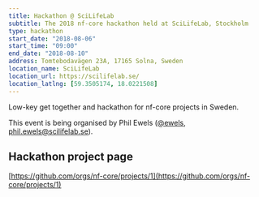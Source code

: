 ```yaml
---
title: Hackathon @ SciLifeLab
subtitle: The 2018 nf-core hackathon held at SciLifeLab, Stockholm
type: hackathon
start_date: "2018-08-06"
start_time: "09:00"
end_date: "2018-08-10"
address: Tomtebodavägen 23A, 17165 Solna, Sweden
location_name: SciLifeLab
location_url: https://scilifelab.se/
location_latlng: [59.3505174, 18.0221508]
---
```


Low-key get together and hackathon for nf-core projects in Sweden.

This event is being organised by Phil Ewels ([@ewels](https://github.com/ewels), [phil.ewels@scilifelab.se](mailto:phil.ewels@scilifelab.se)).

## Hackathon project page
[https://github.com/orgs/nf-core/projects/1](https://github.com/orgs/nf-core/projects/1)
